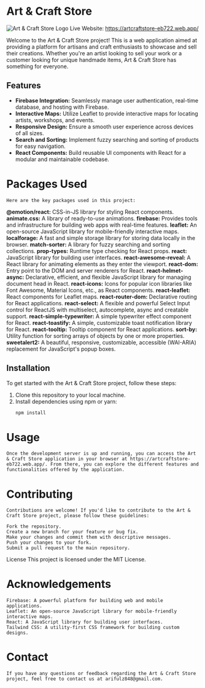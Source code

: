 # Art & Craft Store

![Art & Craft Store Logo](link/to/your/logo.png)
Live Website: https://artcraftstore-eb722.web.app/

Welcome to the Art & Craft Store project! This is a web application aimed at providing a platform for artisans and craft enthusiasts to showcase and sell their creations. Whether you're an artist looking to sell your work or a customer looking for unique handmade items, Art & Craft Store has something for everyone.

## Features

- **Firebase Integration:** Seamlessly manage user authentication, real-time database, and hosting with Firebase.
- **Interactive Maps:** Utilize Leaflet to provide interactive maps for locating artists, workshops, and events.
- **Responsive Design:** Ensure a smooth user experience across devices of all sizes.
- **Search and Sorting:** Implement fuzzy searching and sorting of products for easy navigation.
- **React Components:** Build reusable UI components with React for a modular and maintainable codebase.

# Packages Used

    Here are the key packages used in this project:

   **@emotion/react:** CSS-in-JS library for styling React components.
   **animate.css:** A library of ready-to-use animations.
   **firebase:** Provides tools and infrastructure for building web apps with real-time features.
   **leaflet:** An open-source JavaScript library for mobile-friendly interactive maps.
   **localforage:** A fast and simple storage library for storing data locally in the browser.
   **match-sorter:** A library for fuzzy searching and sorting collections.
   **prop-types:** Runtime type checking for React props.
   **react:** JavaScript library for building user interfaces.
   **react-awesome-reveal:** A React library for animating elements as they enter the viewport.
   **react-dom:** Entry point to the DOM and server renderers for React.
   **react-helmet-async:** Declarative, efficient, and flexible JavaScript library for managing document head in React.
   **react-icons:** Icons for popular icon libraries like Font Awesome, Material Icons, etc., as React components.
   **react-leaflet:** React components for Leaflet maps.
   **react-router-dom:** Declarative routing for React applications.
   **react-select:** A flexible and powerful Select Input control for ReactJS with multiselect, autocomplete, async and creatable support.
   **react-simple-typewriter:** A simple typewriter effect component for React.
   **react-toastify:** A simple, customizable toast notification library for React.
   **react-tooltip:** Tooltip component for React applications.
   **sort-by:** Utility function for sorting arrays of objects by one or more properties.
   **sweetalert2:** A beautiful, responsive, customizable, accessible (WAI-ARIA) replacement for JavaScript's popup boxes.


## Installation

To get started with the Art & Craft Store project, follow these steps:

1. Clone this repository to your local machine.
2. Install dependencies using npm or yarn:
   ```bash
   npm install


# Usage

    Once the development server is up and running, you can access the Art & Craft Store application in your browser at https://artcraftstore-eb722.web.app/. From there, you can explore the different features and functionalities offered by the application.

# Contributing

    Contributions are welcome! If you'd like to contribute to the Art & Craft Store project, please follow these guidelines:

    Fork the repository.
    Create a new branch for your feature or bug fix.
    Make your changes and commit them with descriptive messages.
    Push your changes to your fork.
    Submit a pull request to the main repository.

License
    This project is licensed under the MIT License.


# Acknowledgements

    Firebase: A powerful platform for building web and mobile applications.
    Leaflet: An open-source JavaScript library for mobile-friendly interactive maps.
    React: A JavaScript library for building user interfaces.
    Tailwind CSS: A utility-first CSS framework for building custom designs.

 # Contact
    If you have any questions or feedback regarding the Art & Craft Store project, feel free to contact us at arifulz848@gmail.com.

